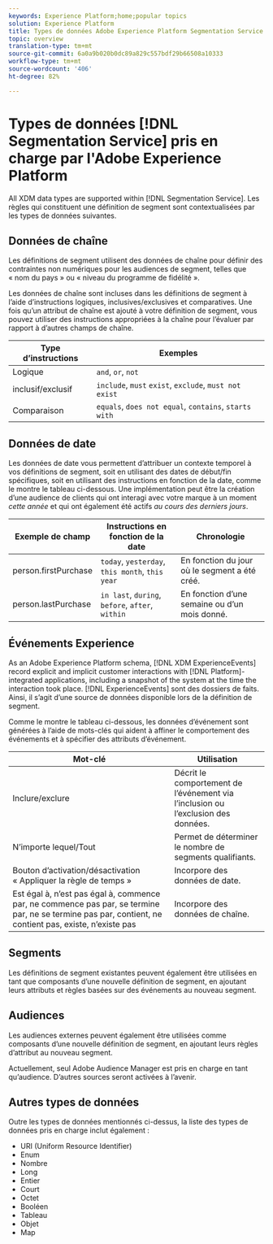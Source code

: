 ```yaml
---
keywords: Experience Platform;home;popular topics
solution: Experience Platform
title: Types de données Adobe Experience Platform Segmentation Service
topic: overview
translation-type: tm+mt
source-git-commit: 6a0a9b020b0dc89a829c557bdf29b66508a10333
workflow-type: tm+mt
source-wordcount: '406'
ht-degree: 82%

---
```



# Types de données [!DNL Segmentation Service] pris en charge par l&#39;Adobe Experience Platform

All XDM data types are supported within [!DNL Segmentation Service]. Les règles qui constituent une définition de segment sont contextualisées par les types de données suivantes.

## Données de chaîne

Les définitions de segment utilisent des données de chaîne pour définir des contraintes non numériques pour les audiences de segment, telles que « nom du pays » ou « niveau du programme de fidélité ».

Les données de chaîne sont incluses dans les définitions de segment à l’aide d’instructions logiques, inclusives/exclusives et comparatives. Une fois qu’un attribut de chaîne est ajouté à votre définition de segment, vous pouvez utiliser des instructions appropriées à la chaîne pour l’évaluer par rapport à d’autres champs de chaîne.

| Type d’instructions | Exemples |
| -------------- | -------- |
| Logique | `and`, `or`, `not` |
| inclusif/exclusif | `include`, `must` `exist`, `exclude`, `must not exist` |
| Comparaison | `equals`, `does not equal`, `contains`, `starts with` |

## Données de date

Les données de date vous permettent d’attribuer un contexte temporel à vos définitions de segment, soit en utilisant des dates de début/fin spécifiques, soit en utilisant des instructions en fonction de la date, comme le montre le tableau ci-dessous. Une implémentation peut être la création d’une audience de clients qui ont interagi avec votre marque à un moment *cette année* et qui ont également été actifs *au cours des derniers jours*.

| Exemple de champ | Instructions en fonction de la date | Chronologie |
| ------------- | ------------------------ | --------- |
| person.firstPurchase | `today`, `yesterday`, `this month`, `this year` | En fonction du jour où le segment a été créé. |
| person.lastPurchase | `in last`, `during`, `before`, `after`, `within` | En fonction d’une semaine ou d’un mois donné. |

## Événements Experience

As an Adobe Experience Platform schema, [!DNL XDM ExperienceEvents] record explicit and implicit customer interactions with [!DNL Platform]-integrated applications, including a snapshot of the system at the time the interaction took place. [!DNL ExperienceEvents] sont des dossiers de faits. Ainsi, il s’agit d’une source de données disponible lors de la définition de segment.

Comme le montre le tableau ci-dessous, les données d’événement sont générées à l’aide de mots-clés qui aident à affiner le comportement des événements et à spécifier des attributs d’événement.

| Mot-clé | Utilisation |
| ------- | --- |
| Inclure/exclure | Décrit le comportement de l’événement via l’inclusion ou l’exclusion des données. |
| N’importe lequel/Tout | Permet de déterminer le nombre de segments qualifiants. |
| Bouton d’activation/désactivation « Appliquer la règle de temps » | Incorpore des données de date. |
| Est égal à, n’est pas égal à, commence par, ne commence pas par, se termine par, ne se termine pas par, contient, ne contient pas, existe, n’existe pas | Incorpore des données de chaîne. |

## Segments

Les définitions de segment existantes peuvent également être utilisées en tant que composants d’une nouvelle définition de segment, en ajoutant leurs attributs et règles basées sur des événements au nouveau segment.

## Audiences

Les audiences externes peuvent également être utilisées comme composants d’une nouvelle définition de segment, en ajoutant leurs règles d’attribut au nouveau segment.

Actuellement, seul Adobe Audience Manager est pris en charge en tant qu’audience. D’autres sources seront activées à l’avenir.

## Autres types de données

Outre les types de données mentionnés ci-dessus, la liste des types de données pris en charge inclut également :

- URI (Uniform Resource Identifier)
- Enum
- Nombre
- Long
- Entier
- Court
- Octet
- Booléen
- Tableau
- Objet
- Map